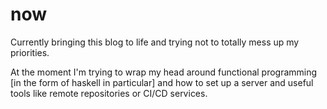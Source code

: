 # now

Currently bringing this blog to life and trying not to totally mess up my priorities.

At the moment I'm trying to wrap my head around functional programming [in the form of haskell in particular] and how to set up a server and useful tools like remote repositories or CI/CD services.

